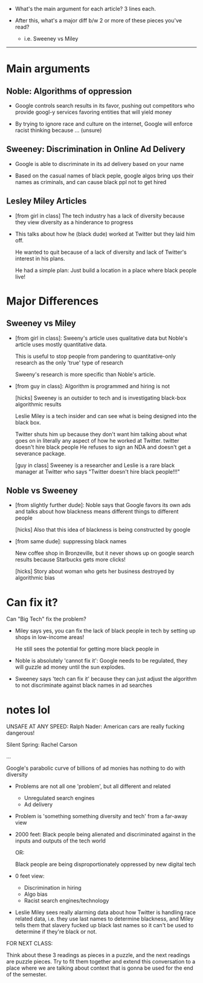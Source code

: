 - What's the main argument for each article? 3 lines each.

- After this, what's a major diff b/w 2 or more of these pieces you've read?

  - i.e. Sweeney vs Miley

-----------------------------

# Main arguments

## Noble: Algorithms of oppression

- Google controls search results in its favor, pushing out competitors who
  provide googl-y services favoring entities that will yield money

- By trying to ignore race and culture on the internet, Google will enforce
  racist thinking because ... (unsure)

## Sweeney: Discrimination in Online Ad Delivery

- Google is able to discriminate in its ad delivery based on your name

- Based on the casual names of black peple, google algos bring ups their names
  as criminals, and can cause black ppl not to get hired

## Lesley Miley Articles

- [from girl in class] The tech industry has a lack of diversity because they
  view diversity as a hinderance to progress

- This talks about how he (black dude) worked at Twitter but they laid him off.

  He wanted to quit because of a lack of diversity and lack of Twitter's
  interest in his plans.

  He had a simple plan: Just build a location in a place where black people live!

# Major Differences


## Sweeney vs Miley

- [from girl in class]: Sweeny's article uses qualitative data but Noble's
  article uses mostly quantitative data.

  This is useful to stop people from pandering to quantitative-only research as
  the only 'true' type of research

  Sweeny's research is more specific than Noble's article.

- [from guy in class]: Algorithm is programmed and hiring is not

  [hicks] Sweeney is an outsider to tech and is investigating black-box
  algorithmic results

  Leslie Miley is a tech insider and can see what is being designed into the
  black box.

  Twitter shuts him up because they don't want him talking about what goes on
  in literally any aspect of how he worked at Twitter.
twitter doesn't hire black people
  He refuses to sign an NDA and doesn't get a severance package.

  [guy in class] Sweeney is a researcher and Leslie is a rare black manager at Twitter who says "Twitter doesn't hire black people!!!"


## Noble vs Sweeney

- [from slightly further dude]: Noble says that Google favors its own ads and
  talks about how blackness means different things to different people

  [hicks] Also that this idea of blackness is being constructed by google

- [from same dude]: suppressing black names

  New coffee shop in Bronzeville, but it never shows up on google search results
  because Starbucks gets more clicks!

  [hicks] Story about woman who gets her business destroyed by algorithmic bias

# Can fix it?

Can "Big Tech" fix the problem?

- Miley says yes, you can fix the lack of black people in tech by setting up
  shops in low-income areas!

  He still sees the potential for getting more black people in

- Noble is absolutely 'cannot fix it': Google needs to be regulated, they will
  guzzle ad money until the sun explodes.

- Sweeney says 'tech can fix it' because they can just adjust the algorithm to
  not discriminate against black names in ad searches

# notes lol

UNSAFE AT ANY SPEED: Ralph Nader: American cars are really fucking dangerous!

Silent Spring: Rachel Carson

...

Google's parabolic curve of billions of ad monies has nothing to do with diversity

- Problems are not all one 'problem', but all different and related
  - Unregulated search engines
  - Ad delivery

- Problem is 'something something diversity and tech' from a far-away view

- 2000 feet: Black people being alienated and discriminated against in the
  inputs and outputs of the tech world

  OR:

  Black people are being disproportionately oppressed by new digital tech

- 0 feet view:
  - Discrimination in hiring
  - Algo bias
  - Racist search engines/technology

- Leslie Miley sees really alarming data about how Twitter is handling race
  related data, i.e. they use last names to determine blackness, and Miley tells
  them that slavery fucked up black last names so it can't be used to determine
  if they're black or not.


FOR NEXT CLASS:

Think about these 3 readings as pieces in a puzzle, and the next readings
are puzzle pieces. Try to fit them together and extend this conversation
to a place where we are talking about context that is gonna be used for the end
of the semester.
